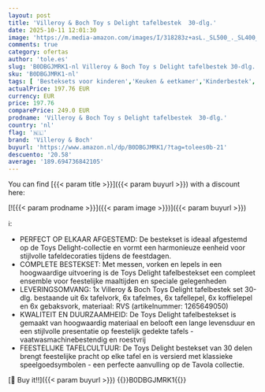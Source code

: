 ```yaml
---
layout: post
title: 'Villeroy & Boch Toy s Delight tafelbestek  30-dlg.'
date: 2025-10-11 12:01:30
image: 'https://m.media-amazon.com/images/I/318283z+asL._SL500_._SL400_.jpg'
comments: true
category: ofertas
author: 'tole.es'
slug: 'B0DBGJMRK1-nl Villeroy & Boch Toy s Delight tafelbestek 30-dlg.'
sku: 'B0DBGJMRK1-nl'
tags: [ 'Besteksets voor kinderen','Keuken & eetkamer','Kinderbestek','Kinderservies','Serviesgoed','Wonen & keuken','villeroy & boch','🇳🇱', ]
actualPrice: 197.76 EUR
currency: EUR
price: 197.76
comparePrice: 249.0 EUR
prodname: 'Villeroy & Boch Toy s Delight tafelbestek  30-dlg.'
country: 'nl'
flag: '🇳🇱'
brand: 'Villeroy & Boch'
buyurl: 'https://www.amazon.nl/dp/B0DBGJMRK1/?tag=tolees0b-21'
descuento: '20.58'
average: '189.694736842105'
---
```


You can find [{{< param title >}}]({{< param buyurl >}}) with a discount here:

[![{{< param prodname >}}]({{< param image >}})]({{< param buyurl >}})

ℹ️:

- PERFECT OP ELKAAR AFGESTEMD: De bestekset is ideaal afgestemd op de Toys Delight-collectie en vormt een harmonieuze eenheid voor stijlvolle tafeldecoraties tijdens de feestdagen.
- COMPLETE BESTEKSET: Met messen, vorken en lepels in een hoogwaardige uitvoering is de Toys Delight tafelbestekset een compleet ensemble voor feestelijke maaltijden en speciale gelegenheden
- LEVERINGSOMVANG: 1x Villeroy & Boch Toys Delight tafelbestek set 30-dlg. bestaande uit 6x tafelvork, 6x tafelmes, 6x tafellepel, 6x koffielepel en 6x gebaksvork, materiaal: RVS (artikelnummer: 1265649050)
- KWALITEIT EN DUURZAAMHEID: De Toys Delight tafelbestekset is gemaakt van hoogwaardig materiaal en belooft een lange levensduur en een stijlvolle presentatie op feestelijk gedekte tafels - vaatwasmachinebestendig en roestvrij
- FEESTELIJKE TAFELCULTUUR: De Toys Delight bestekset van 30 delen brengt feestelijke pracht op elke tafel en is versierd met klassieke speelgoedsymbolen - een perfecte aanvulling op de Tavola collectie.

[🛒 Buy it!!]({{< param buyurl >}})
{{<world>}}B0DBGJMRK1{{</world>}}
